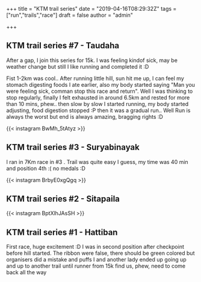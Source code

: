 +++
title = "KTM trail series"
date = "2019-04-16T08:29:32Z"
tags = ["run","trails","race"]
draft = false
author = "admin"

+++

## KTM trail series #7 - Taudaha

After a gap, I join this series for 15k. I was feeling kindof sick, may be weather change but still I like running and completed it :D

Fist 1-2km was cool.. After running little hill, sun hit me up, I can feel my stomach digesting foods I ate earlier, also my body started saying "Man you were feeling sick, comman stop this race and return". Well I was thinking to stop regularly, finally I felt exhausted in around 6.5km and rested for more than 10 mins, phew.. then slow by slow I started running, my body started adjusting, food digestion stopped :P then it was a gradual run.. Well Run is always the worst but end is always amazing, bragging rights :D 

{{< instagram BwMh_5tAtyz >}}

## KTM trail series #3 - Suryabinayak

I ran in 7Km race in #3 . Trail was quite easy I guess, my time was 40 min and position 4th :( no medals :D

{{< instagram BrbyE0xgQgq >}}

## KTM trail series #2 - Sitapaila

{{< instagram BptXlhJAsSH >}}

## KTM trail series #1 - Hattiban

First race, huge excitement :D I was in second position after checkpoint before hill started. The ribbon were false, there should be green colored but organisers did a mistake and puffs I and another lady ended up going up and up to another trail until runner from 15k find us, phew, need to come back all the way 